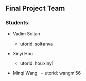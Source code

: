## Final Project Team

### Students:
- Vadim Soltan
    - utorid: soltanva

- Xinyi Hou
    - utorid: houxiny1

- Minqi Wang
    - utorid: wangmi56
